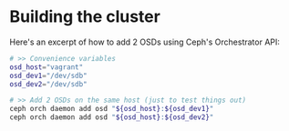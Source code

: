# Building the cluster

Here's an excerpt of how to add 2 OSDs using Ceph's Orchestrator API:
```bash
# >> Convenience variables
osd_host="vagrant"
osd_dev1="/dev/sdb"
osd_dev2="/dev/sdb"

# >> Add 2 OSDs on the same host (just to test things out)
ceph orch daemon add osd "${osd_host}:${osd_dev1}"
ceph orch daemon add osd "${osd_host}:${osd_dev2}"
```
